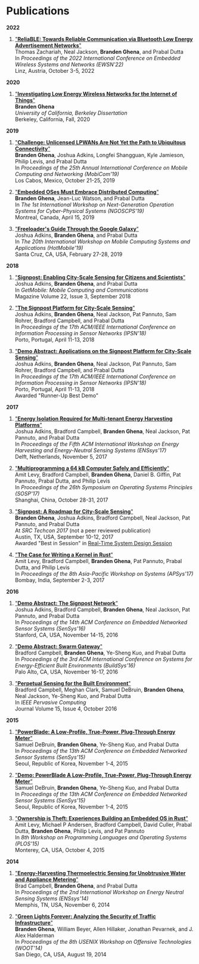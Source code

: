 Publications
============
**2022**

 1. ["**ReliaBLE: Towards Reliable Communication via Bluetooth Low Energy Advertisement Networks**"](projects/ble/zachariah22reliable.pdf)  
    Thomas Zachariah, Neal Jackson, **Branden Ghena**, and Prabal Dutta  
    In _Proceedings of the 2022 International Conference on Embedded Wireless Systems and Networks (EWSN'22)_  
    Linz, Austria, October 3-5, 2022  

**2020**

 1. ["**Investigating Low Energy Wireless Networks for the Internet of Things**"](projects/dissertation/ghena20dissert.pdf)  
    **Branden Ghena**  
    _University of California, Berkeley Dissertation_  
    Berkeley, California, Fall, 2020  

**2019**

 1. ["**Challenge: Unlicensed LPWANs Are Not Yet the Path to Ubiquitous Connectivity**"](projects/lpwan/ghena19lpwans.pdf)  
    **Branden Ghena**, Joshua Adkins, Longfei Shangguan, Kyle Jamieson, Philip Levis, and Prabal Dutta  
    In _Proceedings of the 25th Annual International Conference on Mobile Computing and Networking (MobiCom'19)_  
    Los Cabos, Mexico, October 21-25, 2019  

 2. ["**Embedded OSes Must Embrace Distributed Computing**"](projects/tock/ghena19distributed.pdf)  
    **Branden Ghena**, Jean-Luc Watson, and Prabal Dutta  
    In _The 1st International Workshop on Next-Generation Operation Systems for Cyber-Physical Systems (NGOSCPS'19)_  
    Montreal, Canada, April 15, 2019  

 3. ["**Freeloader's Guide Through the Google Galaxy**"](projects/ble/adkins19freeloader.pdf)  
    Joshua Adkins, **Branden Ghena**, and Prabal Dutta  
    In _The 20th International Workshop on Mobile Computing Systems and Applications (HotMobile'19)_  
    Santa Cruz, CA, USA, February 27-28, 2019  

**2018**

 1. ["**Signpost: Enabling City-Scale Sensing for Citizens and Scientists**"](projects/signpost/adkins18signpost-getmobile.pdf)  
    Joshua Adkins, **Branden Ghena**, and Prabal Dutta  
    In _GetMobile: Mobile Computing and Communications_  
    Magazine Volume 22, Issue 3, September 2018  

 2. ["**The Signpost Platform for City-Scale Sensing**"](projects/signpost/adkins18signpost.pdf)  
    Joshua Adkins, **Branden Ghena**, Neal Jackson, Pat Pannuto, Sam Rohrer, Bradford Campbell, and Prabal Dutta  
    In _Proceedings of the 17th ACM/IEEE International Conference on Information Processing in Sensor Networks (IPSN'18)_  
    Porto, Portugal, April 11-13, 2018  

 3. ["**Demo Abstract: Applications on the Signpost Platform for City-Scale Sensing**"](projects/signpost/adkins18signpostdemo.pdf)  
    Joshua Adkins, **Branden Ghena**, Neal Jackson, Pat Pannuto, Sam Rohrer, Bradford Campbell, and Prabal Dutta  
    In _Proceedings of the 17th ACM/IEEE International Conference on Information Processing in Sensor Networks (IPSN'18)_  
    Porto, Portugal, April 11-13, 2018  
    Awarded "Runner-Up Best Demo"

**2017**

 1. ["**Energy Isolation Required for Multi-tenant Energy Harvesting Platforms**"](projects/signpost/adkins17energy.pdf)  
    Joshua Adkins, Bradford Campbell, **Branden Ghena**, Neal Jackson, Pat Pannuto, and Prabal Dutta  
    In _Proceedings of the Fifth ACM International Workshop on Energy Harvesting and Energy-Neutral Sensing Systems (ENSsys'17)_  
    Delft, Netherlands, November 5, 2017  

 2. ["**Multiprogramming a 64 kB Computer Safely and Efficiently**"](projects/tock/levy17multiprogramming.pdf)  
    Amit Levy, Bradford Campbell, **Branden Ghena**, Daniel B. Giffin, Pat Pannuto, Prabal Dutta, and Philip Levis  
    In _Proceedings of the 26th Symposium on Operating Systems Principles (SOSP'17)_  
    Shanghai, China, October 28-31, 2017  

 3. ["**Signpost: A Roadmap for City-Scale Sensing**"](projects/signpost/signpost-roadmap-techcon.pdf)  
    **Branden Ghena**, Joshua Adkins, Bradford Campbell, Neal Jackson, Pat Pannuto, and Prabal Dutta  
    At _SRC Techcon 2017_ (not a peer reviewed publication)  
    Austin, TX, USA, September 10-12, 2017  
    Awarded "Best in Session" in [Real-Time System Design Session](https://www.src.org/calendar/e005108/)  

 4. ["**The Case for Writing a Kernel in Rust**"](projects/tock/levy17rustkernel.pdf)  
    Amit Levy, Bradford Campbell, **Branden Ghena**, Pat Pannuto, Prabal Dutta, and Philip Levis  
    In _Proceedings of the 8th Asia-Pacific Workshop on Systems (APSys'17)_  
    Bombay, India, September 2-3, 2017  

**2016**

 1. ["**Demo Abstract: The Signpost Network**"](projects/signpost/adkins16signpost-demo.pdf)  
    Joshua Adkins, Bradford Campbell, **Branden Ghena**, Neal Jackson, Pat Pannuto, and Prabal Dutta  
    In _Proceedings of the 14th ACM Conference on Embedded Networked Sensor Systems (SenSys'16)_  
    Stanford, CA, USA, November 14-15, 2016  

 2. ["**Demo Abstract: Swarm Gateway**"](projects/gateway/campbell16gateway-demo.pdf)  
    Bradford Campbell, **Branden Ghena**, Ye-Sheng Kuo, and Prabal Dutta  
    In _Proceedings of the 3rd ACM International Conference on Systems for Energy-Efficient Built Environments (BuildSys'16)_  
    Palo Alto, CA, USA, November 16-17, 2016  

 3. ["**Perpetual Sensing for the Built Environment**"](projects/powerblade/campbell16perpetual.pdf)  
    Bradford Campbell, Meghan Clark, Samuel DeBruin, **Branden Ghena**, Neal Jackson, Ye-Sheng Kuo, and Prabal Dutta  
    In _IEEE Pervasive Computing_  
    Journal Volume 15, Issue 4, October 2016  

**2015**

 1. ["**PowerBlade: A Low-Profile, True-Power, Plug-Through Energy Meter**"](projects/powerblade/debruin15powerblade.pdf)  
    Samuel DeBruin, **Branden Ghena**, Ye-Sheng Kuo, and Prabal Dutta  
    In _Proceedings of the 13th ACM Conference on Embedded Networked Sensor Systems (SenSys'15)_  
    Seoul, Republic of Korea, November 1-4, 2015  

 2. ["**Demo: PowerBlade A Low-Profile, True-Power, Plug-Through Energy Meter**"](projects/powerblade/debruin15powerblade-demo.pdf)  
    Samuel DeBruin, **Branden Ghena**, Ye-Sheng Kuo, and Prabal Dutta  
    In _Proceedings of the 13th ACM Conference on Embedded Networked Sensor Systems (SenSys'15)_  
    Seoul, Republic of Korea, November 1-4, 2015  

 3. ["**Ownership is Theft: Experiences Building an Embedded OS in Rust**"](projects/helena/levy15ownership.pdf)  
    Amit Levy, Michael P Andersen, Bradford Campbell, David Culler, Prabal Dutta, **Branden Ghena**, Philip Levis, and Pat Pannuto  
    In _8th Workshop on Programming Languages and Operating Systems (PLOS'15)_  
    Monterey, CA, USA, October 4, 2015  

**2014**

 1. ["**Energy-Harvesting Thermoelectric Sensing for Unobtrusive Water and Appliance Metering**"](projects/thermonjolo/campbell14thermes.pdf)  
    Brad Campbell, **Branden Ghena**, and Prabal Dutta  
    In _Proceedings of the 2nd International Workshop on Energy Neutral Sensing Systems (ENSsys'14)_  
    Memphis, TN, USA, November 6, 2014  
 
 2. ["**Green Lights Forever: Analyzing the Security of Traffic Infrastructure**"](projects/green_lights/ghena14green_lights.pdf)  
    **Branden Ghena**, William Beyer, Allen Hillaker, Jonathan Pevarnek, and J. Alex Halderman  
    In _Proceedings of the 8th USENIX Workshop on Offensive Technologies (WOOT'14)_  
    San Diego, CA, USA, August 19, 2014  


